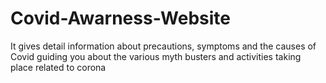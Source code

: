 # Covid-Awarness-Website
It gives detail information about precautions, symptoms and the causes of Covid guiding you about the various myth busters and activities taking place related to corona
